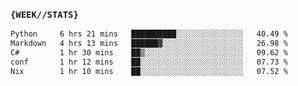 ### `{WEEK//STATS}` 
<!--START_SECTION:waka-->

```txt
Python     6 hrs 21 mins   ██████████░░░░░░░░░░░░░░░   40.49 %
Markdown   4 hrs 13 mins   ██████▓░░░░░░░░░░░░░░░░░░   26.98 %
C#         1 hr 30 mins    ██▒░░░░░░░░░░░░░░░░░░░░░░   09.62 %
conf       1 hr 12 mins    ██░░░░░░░░░░░░░░░░░░░░░░░   07.73 %
Nix        1 hr 10 mins    ██░░░░░░░░░░░░░░░░░░░░░░░   07.52 %
```

<!--END_SECTION:waka-->
